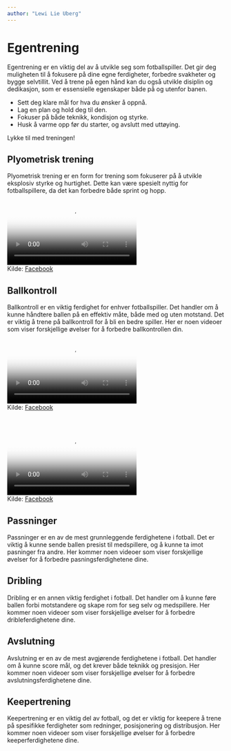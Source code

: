 ```yaml
---
author: "Lewi Lie Uberg"
---
```


# Egentrening

Egentrening er en viktig del av å utvikle seg som fotballspiller. Det gir deg muligheten til å fokusere på dine egne ferdigheter, forbedre svakheter og bygge selvtillit. Ved å trene på egen hånd kan du også utvikle disiplin og dedikasjon, som er essensielle egenskaper både på og utenfor banen.

- Sett deg klare mål for hva du ønsker å oppnå.
- Lag en plan og hold deg til den.
- Fokuser på både teknikk, kondisjon og styrke.
- Husk å varme opp før du starter, og avslutt med uttøying.

Lykke til med treningen!

## Plyometrisk trening

Plyometrisk trening er en form for trening som fokuserer på å utvikle eksplosiv styrke og hurtighet. Dette kan være spesielt nyttig for fotballspillere, da det kan forbedre både sprint og hopp.

<video controls width="300" poster="https://github.com/lewiuberg/muil-fotball/blob/master/docs/assets/img/plyometrisk/plyometrisk-1.png?raw=true" style="margin-bottom: 0;">
   <source src="https://github.com/lewiuberg/muil-fotball/blob/master/docs/assets/videos/plyometrisk/plyometrisk-1.mp4?raw=true" type="video/mp4">
  Din nettleser støtter dessverre ikke videoavspilling.
</video>
<p style="margin: 0;">Kilde: <a href="https://www.facebook.com/reel/1684568292434902" target="_blank">Facebook</a></p>

## Ballkontroll

Ballkontroll er en viktig ferdighet for enhver fotballspiller. Det handler om å kunne håndtere ballen på en effektiv måte, både med og uten motstand.
Det er viktig å trene på ballkontroll for å bli en bedre spiller. Her er noen videoer som viser forskjellige øvelser for å forbedre ballkontrollen din.

<video controls width="300" poster="https://github.com/lewiuberg/muil-fotball/blob/master/docs/assets/img/ballkontroll/ballkontroll-1.png?raw=true" style="margin-bottom: 0;">
   <source src="https://github.com/lewiuberg/muil-fotball/blob/master/docs/assets/videos/ballkontroll/ballkontroll-1.mp4?raw=true" type="video/mp4">
  Din nettleser støtter dessverre ikke videoavspilling.
</video>
<p style="margin: 0;">Kilde: <a href="https://www.facebook.com/reel/9413257655427084" target="_blank">Facebook</a></p>

&nbsp;&nbsp;&nbsp;&nbsp;&nbsp;&nbsp;

<video controls width="300" poster="https://github.com/lewiuberg/muil-fotball/blob/master/docs/assets/img/ballkontroll/ballkontroll-2.png?raw=true" style="margin-bottom: 0;">
   <source src="https://github.com/lewiuberg/muil-fotball/blob/master/docs/assets/videos/ballkontroll/ballkontroll-2.mp4?raw=true" type="video/mp4">
  Din nettleser støtter dessverre ikke videoavspilling.
</video>
<p style="margin: 0;">Kilde: <a href="https://www.facebook.com/reel/1161947338577807" target="_blank">Facebook</a></p>

## Passninger

Passninger er en av de mest grunnleggende ferdighetene i fotball. Det er viktig å kunne sende ballen presist til medspillere, og å kunne ta imot pasninger fra andre.
Her kommer noen videoer som viser forskjellige øvelser for å forbedre pasningsferdighetene dine.

## Dribling

Dribling er en annen viktig ferdighet i fotball. Det handler om å kunne føre ballen forbi motstandere og skape rom for seg selv og medspillere.
Her kommer noen videoer som viser forskjellige øvelser for å forbedre dribleferdighetene dine.

## Avslutning

Avslutning er en av de mest avgjørende ferdighetene i fotball. Det handler om å kunne score mål, og det krever både teknikk og presisjon.
Her kommer noen videoer som viser forskjellige øvelser for å forbedre avslutningsferdighetene dine.

## Keepertrening

Keepertrening er en viktig del av fotball, og det er viktig for keepere å trene på spesifikke ferdigheter som redninger, posisjonering og distribusjon.
Her kommer noen videoer som viser forskjellige øvelser for å forbedre keeperferdighetene dine.
